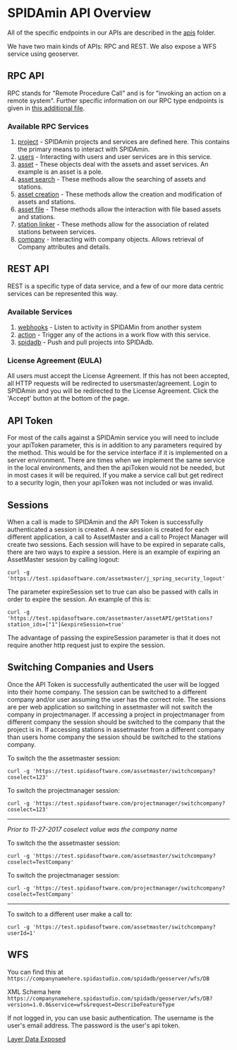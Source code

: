 SPIDAmin API Overview
=========

All of the specific endpoints in our APIs are described in the [apis](apis) folder.

We have two main kinds of APIs: RPC and REST.  We also expose a WFS service using geoserver.

## RPC API

RPC stands for "Remote Procedure Call" and is for "invoking an action on a remote system". Further specific information on our RPC type endpoints is given in [this additional file](rpc.md).

### Available RPC Services
1. [project](apis/projectAPI.md) - SPIDAmin projects and services are defined here. This contains the primary means to interact with SPIDAmin.
1. [users](apis/usersAPI.md) -  Interacting with users and user services are in this service.
1. [asset](apis/assetAPI.md) -  These objects deal with the assets and asset services.  An example is an asset is a pole.
1. [asset search](apis/assetSearchAPI.md) -  These methods allow the searching of assets and stations.
1. [asset creation](apis/assetCreationAPI.md) -  These methods allow the creation and modification of assets and stations.
1. [asset file](apis/assetFileAPI.md) -  These methods allow the interaction with file based assets and stations.
1. [station linker](apis/stationLinkerAPI.md) -  These methods allow for the association of related stations between services.
2. [company](apis/companyAPI.md) - Interacting with company objects. Allows retrieval of Company attributes and details.

## REST API

REST is a specific type of data service, and a few of our more data centric services can be represented this way.

### Available Services

1. [webhooks](apis/webhookAPI.md) - Listen to activity in SPIDAMin from another system
1. [action](apis/actionAPI.md) - Trigger any of the actions in a work flow with this service.
1. [spidadb](apis/spidadbAPI.md) - Push and pull projects into SPIDAdb.

### License Agreement (EULA)

All users must accept the License Agreement.  If this has not been accepted, all HTTP requests will be redirected to usersmaster/agreement.  Login to SPIDAmin and you will be redirected to the License Agreement.  Click the 'Accept' button at the bottom of the page.

## API Token

For most of the calls against a SPIDAmin service you will need to include your apiToken parameter, this is in addition to any parameters required by the method.  This would be for the service interface if it is implemented on a server environment.  There are times when we implement the same service in the local environments, and then the apiToken would not be needed, but in most cases it will be required.  If you make a service call but get redirect to a security login, then your apiToken was not included or was invalid.

## Sessions

When a call is made to SPIDAmin and the API Token is successfully authenticated a session is created.  A new session is created for each different application, a call to AssetMaster and a call to Project Manager will create two sessions.  Each session will have to be expired in separate calls, there are two ways to expire a session. Here is an example of expiring an AssetMaster session by calling logout:

    curl -g 'https://test.spidasoftware.com/assetmaster/j_spring_security_logout'

The parameter expireSession set to true can also be passed with calls in order to expire the session.  An example of this is:

    curl -g 'https://test.spidasoftware.com/assetmaster/assetAPI/getStations?station_ids=["1"]&expireSession=true'

The advantage of passing the expireSession parameter is that it does not require another http request just to expire the session.

## Switching Companies and Users

Once the API Token is successfully authenticated the user will be logged into their home company.  The session can be switched to a different company and/or user assuming the user has the correct role.  The sessions are per web application so switching in assetmaster will not switch the company in projectmanager.  If accessing a project in projectmanager from different company the session should be switched to the company that the project is in. If accessing stations in assetmaster from a different company than users home company the session should be switched to the stations company.

To switch the the assetmaster session:

    curl -g 'https://test.spidasoftware.com/assetmaster/switchcompany?coselect=123'

To switch the projectmanager session:

    curl -g 'https://test.spidasoftware.com/projectmanager/switchcompany?coselect=123'

---

*Prior to 11-27-2017 coselect value was the company name*

To switch the the assetmaster session:

    curl -g 'https://test.spidasoftware.com/assetmaster/switchcompany?coselect=TestCompany'

To switch the projectmanager session:

    curl -g 'https://test.spidasoftware.com/projectmanager/switchcompany?coselect=TestCompany'

---

To switch to a different user make a call to:

    curl -g 'https://test.spidasoftware.com/assetmaster/switchcompany?userId=1'
    
## WFS

You can find this at `https://companynamehere.spidastudio.com/spidadb/geoserver/wfs/DB`

XML Schema here `https://companynamehere.spidastudio.com/spidadb/geoserver/wfs/DB?version=1.0.0&service=wfs&request=DescribeFeatureType`

If not logged in, you can use basic authentication.  The username is the user's email address.  The password is the user's api token.

[Layer Data Exposed](wfs.md)
